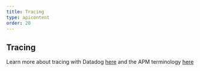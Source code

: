 ```yaml
---
title: Tracing
type: apicontent
order: 20
---
```


## Tracing
Learn more about tracing with Datadog [here](/tracing) and the APM terminology [here](/tracing/terminology)